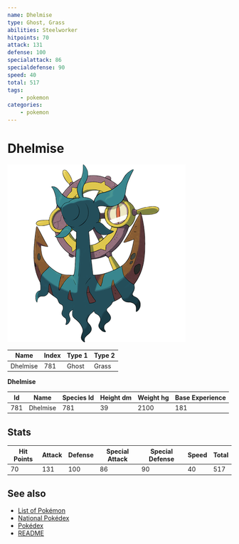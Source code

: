 ```yaml
---
name: Dhelmise
type: Ghost, Grass
abilities: Steelworker
hitpoints: 70
attack: 131
defense: 100
specialattack: 86
specialdefense: 90
speed: 40
total: 517
tags:
    - pokemon
categories:
    - pokemon
---
```


# Dhelmise


![Dhelmise](images/781.png)

| **Name** | **Index** | **Type 1** | **Type 2** |
|----|----|----|----|
| Dhelmise | 781 | Ghost | Grass  |

**Dhelmise** 




| **Id** | **Name** | **Species Id** | **Height dm** | **Weight hg** | **Base Experience** |
|--------|----------|----------------|------------|------------|---------------------|
| 781 | Dhelmise | 781 | 39 | 2100 | 181 |



## Stats

| **Hit Points** | **Attack** | **Defense** | **Special Attack** | **Special Defense** | **Speed** | **Total** |
|----------------|------------|-------------|--------------------|---------------------|-----------|-----------|
| 70 | 131 | 100 | 86 | 90 | 40 | 517 |

## See also

- [List of Pokémon](../pokemon.md)
- [National Pokédex](../national_pokedex.md)
- [Pokédex](../pokedex.md)
- [README](../README.md)
